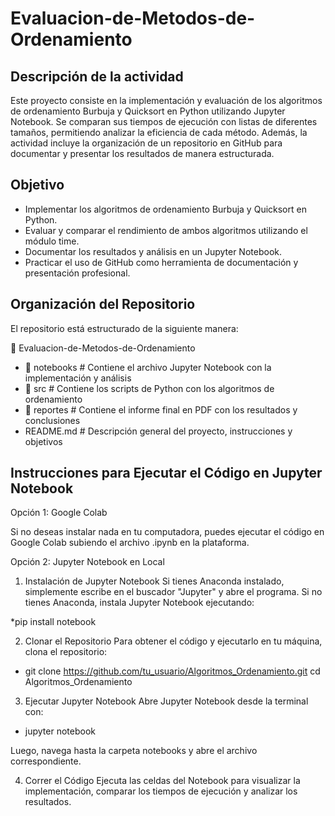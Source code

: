 # Evaluacion-de-Metodos-de-Ordenamiento

## Descripción de la actividad
Este proyecto consiste en la implementación y evaluación de los algoritmos de ordenamiento Burbuja y Quicksort en Python utilizando Jupyter Notebook. Se comparan sus tiempos de ejecución con listas de diferentes tamaños, permitiendo analizar la eficiencia de cada método. Además, la actividad incluye la organización de un repositorio en GitHub para documentar y presentar los resultados de manera estructurada.

## Objetivo
* Implementar los algoritmos de ordenamiento Burbuja y Quicksort en Python.
* Evaluar y comparar el rendimiento de ambos algoritmos utilizando el módulo time.
* Documentar los resultados y análisis en un Jupyter Notebook.
* Practicar el uso de GitHub como herramienta de documentación y presentación profesional.

## Organización del Repositorio

El repositorio está estructurado de la siguiente manera:

📂 Evaluacion-de-Metodos-de-Ordenamiento
* 📂 notebooks   # Contiene el archivo Jupyter Notebook con la implementación y análisis
* 📂 src         # Contiene los scripts de Python con los algoritmos de ordenamiento
* 📂 reportes    # Contiene el informe final en PDF con los resultados y conclusiones
* README.md      # Descripción general del proyecto, instrucciones y objetivos

## Instrucciones para Ejecutar el Código en Jupyter Notebook

Opción 1: Google Colab

Si no deseas instalar nada en tu computadora, puedes ejecutar el código en Google Colab subiendo el archivo .ipynb en la plataforma.

Opción 2: Jupyter Notebook en Local

1. Instalación de Jupyter Notebook
Si tienes Anaconda instalado, simplemente escribe en el buscador "Jupyter" y abre el programa.
Si no tienes Anaconda, instala Jupyter Notebook ejecutando:

*pip install notebook

2. Clonar el Repositorio
Para obtener el código y ejecutarlo en tu máquina, clona el repositorio:

* git clone https://github.com/tu_usuario/Algoritmos_Ordenamiento.git
cd Algoritmos_Ordenamiento

3. Ejecutar Jupyter Notebook
Abre Jupyter Notebook desde la terminal con:

* jupyter notebook

Luego, navega hasta la carpeta notebooks y abre el archivo correspondiente.

4. Correr el Código
Ejecuta las celdas del Notebook para visualizar la implementación, comparar los tiempos de ejecución y analizar los resultados.
